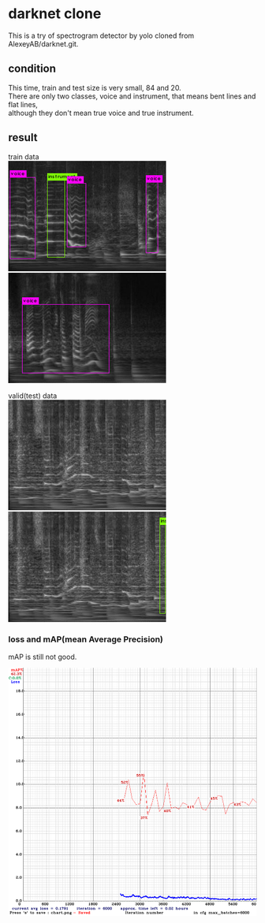 # darknet clone   

This is a try of spectrogram detector by yolo cloned from AlexeyAB/darknet.git.   


## condition    

This time, train and test size is very small, 84 and 20.   
There are only two classes, voice and instrument, that means bent lines and flat lines,  
although they don't mean true voice and true instrument.   

## result  

train data  
![figure1](predictions-img78.jpg)  
![figure2](predictions-img0.jpg)  



valid(test) data  
![figure3](predictions-img35.jpg)  
![figure4](predictions-img35-thresh0_1.jpg)  


### loss and mAP(mean Average Precision)    
mAP is still not good.  

![figure5](chart_yolov3-obj.png)   











